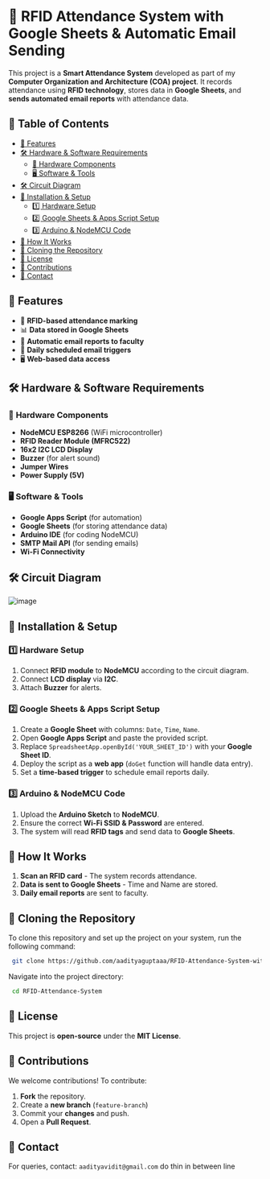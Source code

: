 # 📌 RFID Attendance System with Google Sheets & Automatic Email Sending

This project is a **Smart Attendance System** developed as part of my **Computer Organization and Architecture (COA) project**. It records attendance using **RFID technology**, stores data in **Google Sheets**, and **sends automated email reports** with attendance data.



## 📖 Table of Contents
- [🚀 Features](#-features)
- [🛠️ Hardware & Software Requirements](#%EF%B8%8F-hardware--software-requirements)
  - [🔧 Hardware Components](#-hardware-components)
  - [🖥️ Software & Tools](#%EF%B8%8F-software--tools)
- [🛠️ Circuit Diagram](#%EF%B8%8F-circuit-diagram)
- [🔧 Installation & Setup](#-installation--setup)
  - [1️⃣ Hardware Setup](#1%EF%B8%8F-hardware-setup)
  - [2️⃣ Google Sheets & Apps Script Setup](#2%EF%B8%8F-google-sheets--apps-script-setup)
  - [3️⃣ Arduino & NodeMCU Code](#3%EF%B8%8F-arduino--nodemcu-code)
- [🔧 How It Works](#-how-it-works)
- [📂 Cloning the Repository](#-cloning-the-repository)
- [📜 License](#-license)
- [🤝 Contributions](#-contributions)
- [📧 Contact](#-contact)



## 🚀 Features
- 📍 **RFID-based attendance marking**
- 📊 **Data stored in Google Sheets**
- 📧 **Automatic email reports to faculty**
- 🔔 **Daily scheduled email triggers**
- 🖥️ **Web-based data access**



## 🛠️ Hardware & Software Requirements

### 🔧 **Hardware Components**
- **NodeMCU ESP8266** (WiFi microcontroller)
- **RFID Reader Module (MFRC522)**
- **16x2 I2C LCD Display**
- **Buzzer** (for alert sound)
- **Jumper Wires**
- **Power Supply (5V)**




### 🖥️ **Software & Tools**
- **Google Apps Script** (for automation)
- **Google Sheets** (for storing attendance data)
- **Arduino IDE** (for coding NodeMCU)
- **SMTP Mail API** (for sending emails)
- **Wi-Fi Connectivity**



## 🛠️ Circuit Diagram
![image](https://github.com/user-attachments/assets/609efff1-af40-4e35-b8ea-a532d852c1e6)



## 🔧 Installation & Setup

### 1️⃣ **Hardware Setup**
1. Connect **RFID module** to **NodeMCU** according to the circuit diagram.
2. Connect **LCD display** via **I2C**.
3. Attach **Buzzer** for alerts.

### 2️⃣ **Google Sheets & Apps Script Setup**
1. Create a **Google Sheet** with columns: `Date`, `Time`, `Name`.
2. Open **Google Apps Script** and paste the provided script.
3. Replace `SpreadsheetApp.openById('YOUR_SHEET_ID')` with your **Google Sheet ID**.
4. Deploy the script as a **web app** (`doGet` function will handle data entry).
5. Set a **time-based trigger** to schedule email reports daily.

### 3️⃣ **Arduino & NodeMCU Code**
1. Upload the **Arduino Sketch** to **NodeMCU**.
2. Ensure the correct **Wi-Fi SSID & Password** are entered.
3. The system will read **RFID tags** and send data to **Google Sheets**.



## 🔧 How It Works
1. **Scan an RFID card** - The system records attendance.
2. **Data is sent to Google Sheets** - Time and Name are stored.
3. **Daily email reports** are sent to faculty.



## 📂 Cloning the Repository
To clone this repository and set up the project on your system, run the following command:
```sh
 git clone https://github.com/aadityaguptaaa/RFID-Attendance-System-with-Automatic-Mail-Sending.git
```
Navigate into the project directory:
```sh
 cd RFID-Attendance-System
```


## 📜 License
This project is **open-source** under the **MIT License**.


## 🤝 Contributions
We welcome contributions! To contribute:
1. **Fork** the repository.
2. Create a **new branch** (`feature-branch`)
3. Commit your **changes** and push.
4. Open a **Pull Request**.



## 📧 Contact
For queries, contact: `aadityavidit@gmail.com`
do thin in between line

